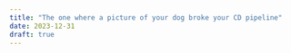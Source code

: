 ```yaml
---
title: "The one where a picture of your dog broke your CD pipeline"
date: 2023-12-31
draft: true
---
```


<!--stackedit_data:
eyJoaXN0b3J5IjpbMTA4MDM0NjgzMSwxMDgwMzQ2ODMxXX0=
-->